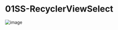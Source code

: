 # 01SS-RecyclerViewSelect
![image](https://github.com/wiseearl/01SS-RecyclerViewSelect/blob/master/261.jpg)
